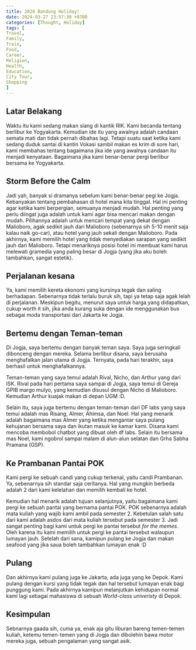 ```yaml
---
title: 2024 Bandung Holiday!
date: 2024-03-27 23:57:30 +0700
categories: [Thought, Holiday]
tags: [
Travel,
Family,
Train,
Food,
Career,
Religion,
Health,
Education,
City Tour,
Shopping
]
---
```


## Latar Belakang

Waktu itu kami sedang makan siang di kantik RIK. Kami becanda tentang berlibur ke Yogyakarta. Kemudian ide itu yang awalnya adalah candaan semata mati dan tidak pernah dibahas lagi. Tetapi suatu saat ketika kami sedang duduk santai di kantin Vokasi sambil makan es krim di sore hari, kami membahas tentang bagaimana jika ide yang awalnya candaan itu menjadi kenyataan. Bagaimana jika kami benar-benar pergi berlibur bersama ke Yogyakarta.

## Storm Before the Calm

Jadi yah, banyak si dramanya sebelum kami benar-benar pegi ke Jogja. Kebanyakan tentang pembahasan di hotel mana kita tinggal. Hal ini penting agar ketika kami berpergian, semuanya menjadi mudah. Hal penting yang perlu diingat juga adalah untuk kami agar bisa mencari makan dengan mudah. Pilihannya adalah untuk mencari tempat yang dekat dengan Malioboro, agak sedikit jauh dari Malioboro (sebenarnya sih 5-10 menit saja kalau naik go-car), atau hotel yang jauh sekali dengan Malioboro. Pada akhirnya, kami memilih hotel yang tidak menyediakan sarapan yang sedikit jauh dari Malioboro. Tetapi menariknya posisi hotel ini membuat kami harus melewati gramedia yang paling besar di Jogja (yang jika aku boleh tambahkan, sangat estetik).

## Perjalanan kesana

Ya, kami memilih kereta ekonomi yang kursinya tegak dan saling berhadapan. Sebenarnya tidak terlalu buruk sih, tapi ya tetap saja agak lelah di perjalanan. Meskipun begitu, menurut saya untuk harga yang didapatkan, cukup worth it sih, jika anda kurang suka dengan ide menggunakan bus sebagai moda transportasi dari Jakarta ke Jogja.

## Bertemu dengan Teman-teman

Di Jogja, saya bertemu dengan banyak teman saya. Saya juga seringkali dibonceng dengan mereka. Selama berlibur disana, saya berusaha menghafalkan jalan utama di Jogja. Ternyata, pada hari terakhir, saya berhasil untuk menghafalkannya.

Teman-teman yang saya temui adalah Rival, Nicho, dan Arthur yang dari ISK. Rival pada hari pertama saya sampai di Jogja, saya temui di Gereja GPIB margo mulyo, yang kemudian disusul dengan Nicho di Malioboro. Kemudian Arthur kuajak makan di depan UGM :D.

Selain itu, saya juga bertemu dengan teman-teman dari DF labs yang saya temui adalah mas Risang, Almer, Ahimsa, dan Noel. Hal yang menarik adalah bagaimana mas Almer yang ketika mengantar saya pulang kehujanan bersama saya dan ikutan masuk ke kamar kami. Disana kami mencoba membobol chatbot yang dibuat oleh df labs. Selain itu bersama mas Noel, kami ngobrol sampai malam di alun-alun selatan dan Grha Sabha Pramana (GSP).

## Ke Prambanan Pantai POK

Kami pergi ke sebuah candi yang cukup terkenal, yaitu candi Prambanan. Ya, sebenarnya sih standar saja ceritanya. Hal yang mungkin berbeda adalah 2 dari kami kelelahan dan memilih kembali ke hotel.

Kemudian hal menarik adalah tujuan selanjutnya, yaitu bagaimana kami pergi ke sebuah pantai yang bernama pantai POK. POK sebenarnya adalah mata kuliah yang wajib kami ambil pada semester 2. Kebetulan salah satu dari kami adalah asdos dari mata kuliah tersebut pada semester 3. Jadi sangat penting bagi kami untuk pergi ke pantai tersebut _for the memes_. Oleh karena itu kami memilih untuk pergi ke pantai tersebut walaupun lumayan jauh. Setelah dari sana, kamipun pulang ke Jogja dan makan seafood yang jika saua boleh tambahkan lumayan enak :D

## Pulang

Dan akhirnya kami pulang juga ke Jakarta, ada juga yang ke Depok. Kami pulang dengan kursi yang tidak tegak dan hal tersebut lumayan enak bagi punggung kami. Pada akhirnya kamipun melanjutkan kehidupan normal kami lagi sebagai mahasiswa di sebuah _World-class univeristy_ di Depok.

## Kesimpulan

Sebnarnya gaada sih, cuma ya, enak aja gitu liburan bareng temen-temen kuliah, ketemu temen-temen yang di Jogja dan dibolehin bawa motor mereka juga, sebuah pengalaman yang sangat asik.
